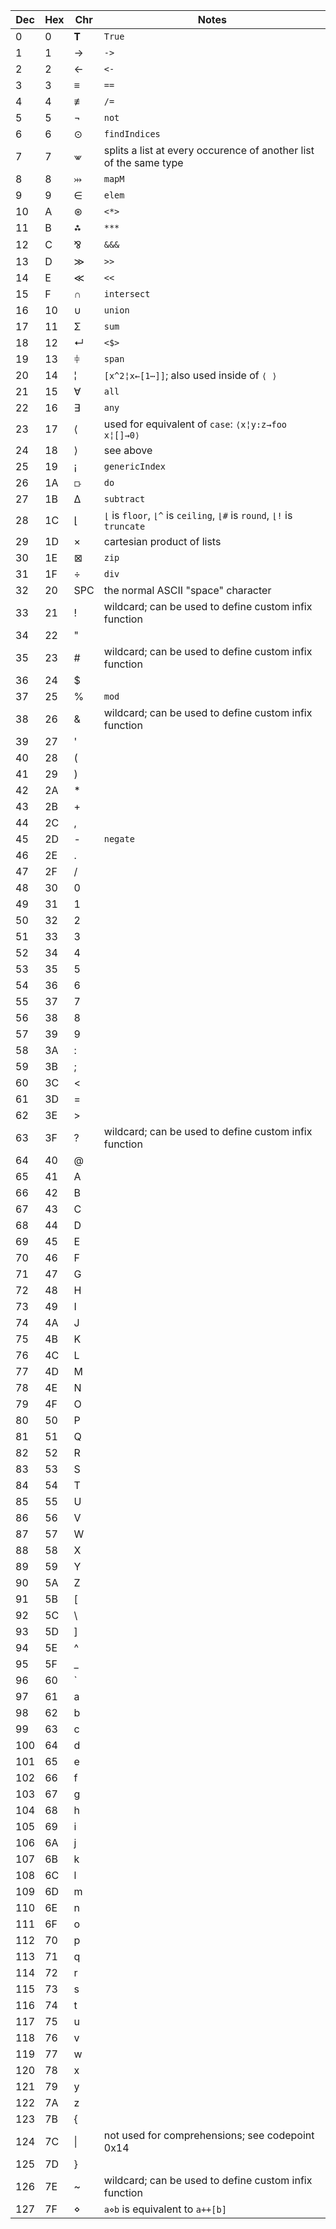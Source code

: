 Dec | Hex | Chr | Notes
--- | --- | --- | -----
0   | 0   | 𝐓   | `True`
1   | 1   | →   | `->`
2   | 2   | ←   | `<-`
3   | 3   | ≡   | `==`
4   | 4   | ≢   | `/=`
5   | 5   | ¬   | `not`
6   | 6   | ⊙   | `findIndices`
7   | 7   | ⩖   | splits a list at every occurence of another list of the same type
8   | 8   | ⤔   | `mapM`
9   | 9   | ∈   | `elem`
10  | A   | ⊛   | `<*>`
11  | B   | ⁂   | `***`
12  | C   | ⅋   | `&&&`
13  | D   | ≫   | `>>`
14  | E   | ≪   | `<<`
15  | F   | ∩   | `intersect`
16  | 10  | ∪   | `union`
17  | 11  | Σ   | `sum`
18  | 12  | ↵   | `<$>`
19  | 13  | ⫩   | `span`
20  | 14  | ¦   | `[x^2¦x←[1⋯]]`; also used inside of `⟨ ⟩`
21  | 15  | ∀   | `all`
22  | 16  | ∃   | `any`
23  | 17  | ⟨   | used for equivalent of `case`: `⟨x¦y:z→foo x¦[]→0⟩`
24  | 18  | ⟩   | see above
25  | 19  | ¡   | `genericIndex`
26  | 1A  | ⟥   | `do`
27  | 1B  | Δ   | `subtract`
28  | 1C  | ⌊   | `⌊` is `floor`, `⌊^` is `ceiling`, `⌊#` is `round`, `⌊!` is `truncate`
29  | 1D  | ×   | cartesian product of lists
30  | 1E  | ⊠   | `zip`
31  | 1F  | ÷   | `div`
32  | 20  | SPC | the normal ASCII "space" character
33  | 21  | !   | wildcard; can be used to define custom infix function
34  | 22  | "   |
35  | 23  | #   | wildcard; can be used to define custom infix function
36  | 24  | $   |
37  | 25  | %   | `mod`
38  | 26  | &   | wildcard; can be used to define custom infix function
39  | 27  | '   |
40  | 28  | (   |
41  | 29  | )   |
42  | 2A  | *   |
43  | 2B  | +   |
44  | 2C  | ,   |
45  | 2D  | -   | `negate`
46  | 2E  | .   |
47  | 2F  | /   |
48  | 30  | 0   |
49  | 31  | 1   |
50  | 32  | 2   |
51  | 33  | 3   |
52  | 34  | 4   |
53  | 35  | 5   |
54  | 36  | 6   |
55  | 37  | 7   |
56  | 38  | 8   |
57  | 39  | 9   |
58  | 3A  | :   |
59  | 3B  | ;   |
60  | 3C  | <   |
61  | 3D  | =   |
62  | 3E  | >   |
63  | 3F  | ?   | wildcard; can be used to define custom infix function
64  | 40  | @   |
65  | 41  | A   |
66  | 42  | B   |
67  | 43  | C   |
68  | 44  | D   |
69  | 45  | E   |
70  | 46  | F   |
71  | 47  | G   |
72  | 48  | H   |
73  | 49  | I   |
74  | 4A  | J   |
75  | 4B  | K   |
76  | 4C  | L   |
77  | 4D  | M   |
78  | 4E  | N   |
79  | 4F  | O   |
80  | 50  | P   |
81  | 51  | Q   |
82  | 52  | R   |
83  | 53  | S   |
84  | 54  | T   |
85  | 55  | U   |
86  | 56  | V   |
87  | 57  | W   |
88  | 58  | X   |
89  | 59  | Y   |
90  | 5A  | Z   |
91  | 5B  | [   |
92  | 5C  | \   |
93  | 5D  | ]   |
94  | 5E  | ^   |
95  | 5F  | _   |
96  | 60  | `   |
97  | 61  | a   |
98  | 62  | b   |
99  | 63  | c   |
100 | 64  | d   |
101 | 65  | e   |
102 | 66  | f   |
103 | 67  | g   |
104 | 68  | h   |
105 | 69  | i   |
106 | 6A  | j   |
107 | 6B  | k   |
108 | 6C  | l   |
109 | 6D  | m   |
110 | 6E  | n   |
111 | 6F  | o   |
112 | 70  | p   |
113 | 71  | q   |
114 | 72  | r   |
115 | 73  | s   |
116 | 74  | t   |
117 | 75  | u   |
118 | 76  | v   |
119 | 77  | w   |
120 | 78  | x   |
121 | 79  | y   |
122 | 7A  | z   |
123 | 7B  | {   |
124 | 7C  | \|  | not used for comprehensions; see codepoint 0x14
125 | 7D  | }   |
126 | 7E  | ~   | wildcard; can be used to define custom infix function
127 | 7F  | ⋄   | `a⋄b` is equivalent to `a++[b]`

